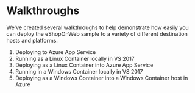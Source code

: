 # Walkthroughs

We've created several walkthroughs to help demonstrate how easily you can deploy the eShopOnWeb sample to a variety of different destination hosts and platforms.

1. Deploying to Azure App Service
2. Running as a Linux Container locally in VS 2017
3. Deploying as a Linux Container into Azure App Service
4. Running in a Windows Container locally in VS 2017
5. Deploying as a Windows Container into a Windows Container host in Azure
